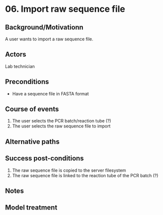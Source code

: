 # 06. Import raw sequence file

## Background/Motivationn

A user wants to import a raw sequence file.

## Actors
Lab technician

## Preconditions
- Have a sequence file in FASTA format

## Course of events
1. The user selects the PCR batch/reaction tube (?)
1. The user selects the raw sequence file to import

## Alternative paths


## Success post-conditions

1. The raw sequence file is copied to the server filesystem
1. The raw sequence file is linked to the reaction tube of the PCR batch (?)

## Notes

## Model treatment
